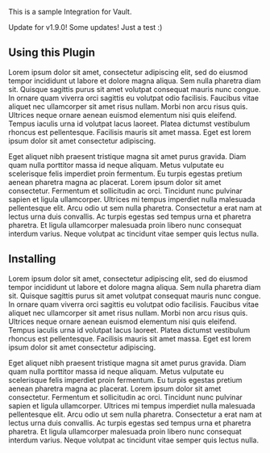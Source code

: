 This is a sample Integration for Vault.

Update for v1.9.0! Some updates! Just a test :)

## Using this Plugin

Lorem ipsum dolor sit amet, consectetur adipiscing elit, sed do eiusmod tempor incididunt ut labore et dolore magna aliqua. Sem nulla pharetra diam sit. Quisque sagittis purus sit amet volutpat consequat mauris nunc congue. In ornare quam viverra orci sagittis eu volutpat odio facilisis. Faucibus vitae aliquet nec ullamcorper sit amet risus nullam. Morbi non arcu risus quis. Ultrices neque ornare aenean euismod elementum nisi quis eleifend. Tempus iaculis urna id volutpat lacus laoreet. Platea dictumst vestibulum rhoncus est pellentesque. Facilisis mauris sit amet massa. Eget est lorem ipsum dolor sit amet consectetur adipiscing.

Eget aliquet nibh praesent tristique magna sit amet purus gravida. Diam quam nulla porttitor massa id neque aliquam. Metus vulputate eu scelerisque felis imperdiet proin fermentum. Eu turpis egestas pretium aenean pharetra magna ac placerat. Lorem ipsum dolor sit amet consectetur. Fermentum et sollicitudin ac orci. Tincidunt nunc pulvinar sapien et ligula ullamcorper. Ultrices mi tempus imperdiet nulla malesuada pellentesque elit. Arcu odio ut sem nulla pharetra. Consectetur a erat nam at lectus urna duis convallis. Ac turpis egestas sed tempus urna et pharetra pharetra. Et ligula ullamcorper malesuada proin libero nunc consequat interdum varius. Neque volutpat ac tincidunt vitae semper quis lectus nulla.

## Installing

Lorem ipsum dolor sit amet, consectetur adipiscing elit, sed do eiusmod tempor incididunt ut labore et dolore magna aliqua. Sem nulla pharetra diam sit. Quisque sagittis purus sit amet volutpat consequat mauris nunc congue. In ornare quam viverra orci sagittis eu volutpat odio facilisis. Faucibus vitae aliquet nec ullamcorper sit amet risus nullam. Morbi non arcu risus quis. Ultrices neque ornare aenean euismod elementum nisi quis eleifend. Tempus iaculis urna id volutpat lacus laoreet. Platea dictumst vestibulum rhoncus est pellentesque. Facilisis mauris sit amet massa. Eget est lorem ipsum dolor sit amet consectetur adipiscing.

Eget aliquet nibh praesent tristique magna sit amet purus gravida. Diam quam nulla porttitor massa id neque aliquam. Metus vulputate eu scelerisque felis imperdiet proin fermentum. Eu turpis egestas pretium aenean pharetra magna ac placerat. Lorem ipsum dolor sit amet consectetur. Fermentum et sollicitudin ac orci. Tincidunt nunc pulvinar sapien et ligula ullamcorper. Ultrices mi tempus imperdiet nulla malesuada pellentesque elit. Arcu odio ut sem nulla pharetra. Consectetur a erat nam at lectus urna duis convallis. Ac turpis egestas sed tempus urna et pharetra pharetra. Et ligula ullamcorper malesuada proin libero nunc consequat interdum varius. Neque volutpat ac tincidunt vitae semper quis lectus nulla.

